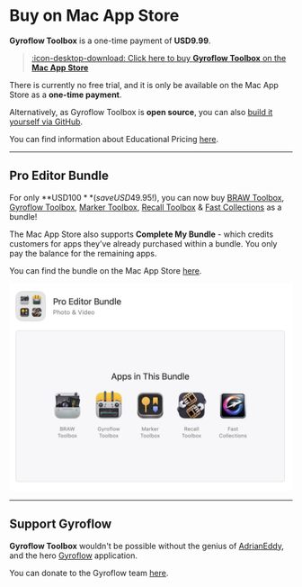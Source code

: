 # Buy on Mac App Store

**Gyroflow Toolbox** is a one-time payment of **USD9.99**.

> [:icon-desktop-download: Click here to buy **Gyroflow Toolbox** on the **Mac App Store**](https://apps.apple.com/au/app/gyroflow-toolbox/id1667462993?mt=12)

There is currently no free trial, and it is only be available on the Mac App Store as a **one-time payment**.

Alternatively, as Gyroflow Toolbox is **open source**, you can also [build it yourself via GitHub](https://github.com/latenitefilms/GyroflowToolbox).

You can find information about Educational Pricing [here](https://gyroflowtoolbox.io/educational/).

---

## Pro Editor Bundle

For only **USD$100** (save USD$49.95!), you can now buy [BRAW Toolbox](https://brawtoolbox.io), [Gyroflow Toolbox](https://gyroflowtoolbox.io), [Marker Toolbox](https://markertoolbox.io), [Recall Toolbox](https://recalltoolbox.io) & [Fast Collections](https://fastcollections.io) as a bundle!

The Mac App Store also supports **Complete My Bundle** - which credits customers for apps they’ve already purchased within a bundle. You only pay the balance for the remaining apps.

You can find the bundle on the Mac App Store [here](https://itunes.apple.com/us/app-bundle/id1717681153?mt=12).

![](/static/pro-editor-bundle.jpg)

---

## Support Gyroflow

**Gyroflow Toolbox** wouldn't be possible without the genius of [AdrianEddy](https://github.com/AdrianEddy), and the hero [Gyroflow](https://gyroflow.xyz) application.

You can donate to the Gyroflow team [here](https://gyroflow.xyz/donate).